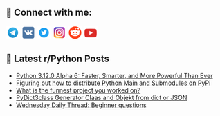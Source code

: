 ## 🔎 Connect with me:
[<img src="https://github.com/bullbesh/bullbesh/blob/main/images/Telegram.png" width="32" height="32" />](https://t.me/bullbesh)
[<img src="https://github.com/bullbesh/bullbesh/blob/main/images/VK.png" width="32" height="32" />](https://vk.com/bullbesh)
[<img src="https://github.com/bullbesh/bullbesh/blob/main/images/Twitter.png" width="32" height="32" />](https://twitter.com/bullbesh1)
[<img src="https://github.com/bullbesh/bullbesh/blob/main/images/Instagram.png" width="32" height="32" />](https://www.instagram.com/bullbesh)
[<img src="https://github.com/bullbesh/bullbesh/blob/main/images/Reddit.png" width="32" height="32" />](https://www.reddit.com/user/bullbesh)
[<img src="https://github.com/bullbesh/bullbesh/blob/main/images/YouTube.png" width="32" height="32" />](https://www.youtube.com/channel/UCtfjRs6uzgq5mfm8S06WTcg)

## 📕 Latest r/Python Posts
<!-- BLOG-POST-LIST:START -->
- [Python 3.12.0 Alpha 6: Faster, Smarter, and More Powerful Than Ever](https://www.reddit.com/r/Python/comments/11rknda/python_3120_alpha_6_faster_smarter_and_more/)
- [Figuring out how to distribute Python Main and Submodules on PyPi](https://www.reddit.com/r/Python/comments/11rjo4x/figuring_out_how_to_distribute_python_main_and/)
- [What is the funnest project you worked on?](https://www.reddit.com/r/Python/comments/11ria83/what_is_the_funnest_project_you_worked_on/)
- [PyDict3class Generator Claas and Objekt from dict or JSON](https://www.reddit.com/r/Python/comments/11rhd7h/pydict3class_generator_claas_and_objekt_from_dict/)
- [Wednesday Daily Thread: Beginner questions](https://www.reddit.com/r/Python/comments/11rfceo/wednesday_daily_thread_beginner_questions/)
<!-- BLOG-POST-LIST:END -->
